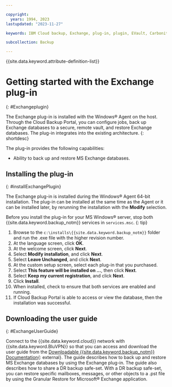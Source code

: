 ```yaml
---

copyright:
  years: 1994, 2023
lastupdated: "2023-11-27"

keywords: IBM Cloud backup, Exchange, plug-in, plugin, EVault, Carbonite

subcollection: Backup

---
```

{{site.data.keyword.attribute-definition-list}}

# Getting started with the Exchange plug-in
{: #Exchangeplugin}

The Exchange plug-in is installed with the Windows&reg; Agent on the host. Through the Cloud Backup Portal, you can configure jobs, back up Exchange databases to a secure, remote vault, and restore Exchange databases. The plug-in integrates into the existing architecture.
{: shortdesc}

The plug-in provides the following capabilities:
- Ability to back up and restore MS Exchange databases.

## Installing the plug-in
{: #installExchangePlugin}

The Exchange plug-in is installed during the Windows&reg; Agent 64-bit installation. The plug-in can be installed at the same time as the Agent or it can be installed later, by rerunning the installation with the **Modify** selection.

Before you install the plug-in for your MS Windows&reg; server, stop both {{site.data.keyword.backup_notm}} services in `services.msc`.
{: tip}

1. Browse to the `c:\installs\{{site.data.keyword.backup_notm}}` folder and run the .exe file with the higher revision number.
2. At the language screen, click **OK**.
3. At the welcome screen, click **Next**.
4. Select **Modify installation**, and click **Next**.
5. Select **Leave Unchanged**, and click **Next**.
6. At the custom setup screen, select each plug-in that you purchased.
7. Select **This feature will be installed on ...**, then click **Next**.
8. Select **Keep my current registration**, and click **Next**.
9. Click **Install**.
10. When installed, check to ensure that both services are enabled and running.
11. If Cloud Backup Portal is able to access or view the database, then the installation was successful.

## Downloading the user guide
{: #ExchangeUserGuide}

Connect to the {{site.data.keyword.cloud}} network with {{site.data.keyword.BluVPN}} so that you can access and download the user guide from the [Downloadable {{site.data.keyword.backup_notm}} Documentation](http://downloads.service.softlayer.com/evault/Documentation/){: external}. The guide describes how to back up and restore MS Exchange databases by using the Exchange plug-in. The guide also describes how to share a DR backup safe-set. With a DR backup safe-set, you can restore specific mailboxes, messages, or other objects to a .pst file by using the Granular Restore for Microsoft&reg; Exchange application.
